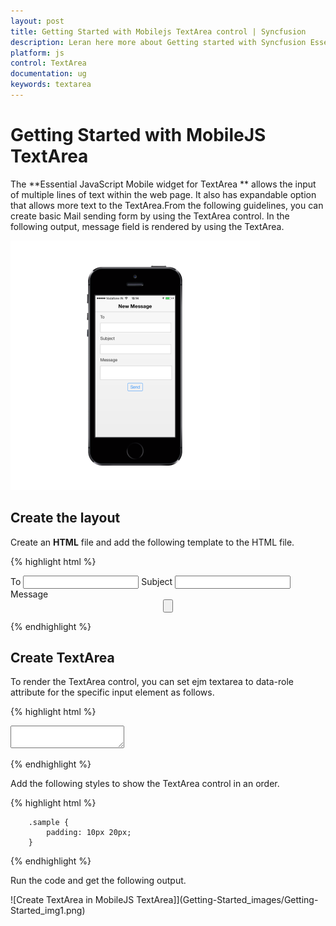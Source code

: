 ```yaml
---
layout: post
title: Getting Started with Mobilejs TextArea control | Syncfusion
description: Leran here more about Getting started with Syncfusion Essential MobileJS TextArea Control, its element and more.
platform: js
control: TextArea
documentation: ug
keywords: textarea
---
```


# Getting Started with MobileJS TextArea

   The **Essential JavaScript Mobile widget for TextArea ** allows the input of multiple lines of text within the web page. It also has expandable option that allows more text to the TextArea.From the following guidelines, you can create basic Mail sending form by using the TextArea control.  In the following output, message field is rendered by using the TextArea.

![Getting Started with MobileJS TextArea](Getting-Started_images/Getting-Started_img1.png) 

## Create the layout

Create an **HTML** file and add the following template to the HTML file.


{% highlight html %}

<!DOCTYPE html>
<html>
<head>
    <title>TextArea</title>
    <meta name="viewport" content="width=device-width, initial-scale=1.0,maximum-scale=1.0, user-scalable=no" />
    <link href="http://cdn.syncfusion.com/{{ site.releaseversion }}/js/mobile/ej.mobile.all.min.css" rel="stylesheet" />
    <script src="http://cdn.syncfusion.com/js/assets/external/jquery-3.0.0.min.js"></script>
    <script src="http://cdn.syncfusion.com/{{ site.releaseversion }}/js/mobile/ej.mobile.all.min.js"> </script>
</head>
<body>
    <div data-role="ejmheader" id="mailheader" data-ej-title="New Message"></div>
    <div id="mailcontainer" class="sample">
        <div>
            <span>To</span>
            <input id="mailto" name="user_name" data-role="ejmtextbox" />
            <span>Subject</span>
            <input id="mailsubject" name="user_name" data-role="ejmtextbox" />
            <span>Message</span>
            <!--Add TextArea Code example Here-->
            <div class="submit" align="center">
                <input id="btn" name="mailsend" data-role="ejmbutton" data-ej-text="Send" type="button" />
            </div>
        </div>
    </div>
    <div id="ScrollPanel" data-role="ejmscrollpanel" data-ej-target="mailcontainer"></div>
</body>
</html>


{% endhighlight %}

## Create TextArea

To render the TextArea control, you can set ejm textarea to data-role attribute for the specific input element as follows.                                   

{% highlight html %}

<!-- TextArea element -->

<textarea id="textarea" data-role="ejmtextarea"></textarea>

{% endhighlight %}

 Add the following styles to show the TextArea control in an order.

{% highlight html %}

<!-- TextArea element -->

        .sample {
            padding: 10px 20px;
        }


{% endhighlight %}

Run the code and get the following output.

![Create TextArea in MobileJS TextArea]](Getting-Started_images/Getting-Started_img1.png) 



